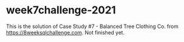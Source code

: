 # week7challenge-2021

This is the solution of Case Study #7 - Balanced Tree Clothing Co. from https://8weeksqlchallenge.com.
Not finished yet.
